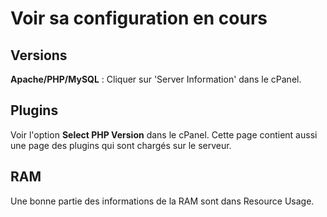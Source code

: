# Voir sa configuration en cours

## Versions

**Apache/PHP/MySQL** : Cliquer sur 'Server Information' dans le cPanel.

## Plugins

Voir l'option **Select PHP Version** dans le cPanel. Cette page contient aussi une page des plugins qui sont chargés sur le serveur.

## RAM

Une bonne partie des informations de la RAM sont dans Resource Usage.